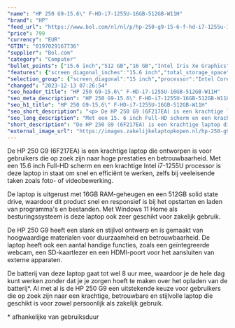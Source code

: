 ```yaml
---
"name": "HP 250 G9-15.6\" F-HD-i7-1255U-16GB-512GB-W11H"
"brand": "HP"
"feed_url": "https://www.bol.com/nl/nl/p/hp-250-g9-15-6-f-hd-i7-1255u-16gb-512gb-w11h/9300000114592231"
"price": 799
"currency": "EUR"
"GTIN": "0197029167736"
"supplier": "Bol.com"
"category": "Computer"
"bullet_points": ["15.6 inch","512 GB","16 GB","Intel Iris Xe Graphics"]
"features": {"screen_diagonal_inches":"15.6 inch","total_storage_space":"512 GB","memory_size":"16 GB","graphics_card":"Intel Iris Xe Graphics"}
"selection_group": {"screen_diagonal":"15 inch","processor":"Intel Core i7","changed_price_past_3_days":false,"product_family":"HP 250"}
"changed": "2023-12-13 07:26:54"
"seo_header_title": "HP 250 G9-15.6\" F-HD-i7-1255U-16GB-512GB-W11H"
"seo_meta_description": "HP 250 G9-15.6\" F-HD-i7-1255U-16GB-512GB-W11H"
"seo_h1_title": "HP 250 G9-15.6\" F-HD-i7-1255U-16GB-512GB-W11H"
"seo_short_description": "<p> De HP 250 G9 (6F217EA) is een krachtige laptop die ontworpen is voor gebruikers die op zoek zijn naar hoge prestaties en betrouwbaarheid."
"seo_long_description": "Met een 15. 6 inch Full-HD scherm en een krachtige Intel i7-1255U processor is deze laptop in staat om snel en efficiënt te werken, zelfs bij veeleisende taken zoals foto- of videobewerking. </p> <p> De laptop is uitgerust met 16GB RAM-geheugen en een 512GB solid state drive, waardoor dit product snel en responsief is bij het opstarten en laden van programma's en bestanden. Met Windows 11 Home als besturingssysteem is deze laptop ook zeer geschikt voor zakelijk gebruik. </p> <p> De HP 250 G9 heeft een slank en stijlvol ontwerp en is gemaakt van hoogwaardige materialen voor duurzaamheid en betrouwbaarheid. De laptop heeft ook een aantal handige functies, zoals een geïntegreerde webcam, een SD-kaartlezer en een HDMI-poort voor het aansluiten van externe apparaten. </p> <p> De batterij van deze laptop gaat tot wel 8 uur mee, waardoor je de hele dag kunt werken zonder dat je je zorgen hoeft te maken over het opladen van de batterij*. Al met al is de HP 250 G9 een uitstekende keuze voor gebruikers die op zoek zijn naar een krachtige, betrouwbare en stijlvolle laptop die geschikt is voor zowel persoonlijk als zakelijk gebruik. </p> <p> * afhankelijke van gebruiksduur </p>"
"short_description": "De HP 250 G9 (6F217EA) is een krachtige laptop die ontworpen is voor gebruikers die op zoek zijn naar hoge prestaties en betrouwbaarheid. Met een 15.6 inch Full-HD scherm en een krachtige Intel i7-1255U processor is deze laptop in staat om snel en efficiënt te werken, zelfs bij veeleisende taken zoals foto- of videobewerking. De laptop is uitgerust met 16GB RAM-geheugen en een 512GB solid state drive, waardoor dit product snel en responsief is bij het opstarten en laden van programma's en bestanden. Met Windows 11 Home als besturingssysteem is deze laptop ook zeer geschikt voor zakelijk gebruik. De HP 250 G9 heeft een slank en stijlvol ontwerp en is gemaakt van hoogwaardige materialen voor duurzaamheid en betrouwbaarheid. De laptop heeft ook een aantal handige functies, zoals een geïntegreerde webcam, een SD-kaartlezer en een HDMI-poort voor het aansluiten van externe apparaten. De batterij van deze laptop gaat tot wel 8 uur mee, waardoor je de hele dag kunt werken zonder dat je je zorgen hoeft te maken over het opladen van de batterij*. Al met al is de HP 250 G9 een uitstekende keuze voor gebruikers die op zoek zijn naar een krachtige, betrouwbare en stijlvolle laptop die geschikt is voor zowel persoonlijk als zakelijk gebruik. * afhankelijke van gebruiksduur"
"external_image_url": "https://images.zakelijkelaptopkopen.nl/hp-250-g9-15-6-f-hd-i7-1255u-16gb-512gb-w11h.webp"
---
```


<p> De HP 250 G9 (6F217EA) is een krachtige laptop die ontworpen is voor gebruikers die op zoek zijn naar hoge prestaties en betrouwbaarheid. Met een 15.6 inch Full-HD scherm en een krachtige Intel i7-1255U processor is deze laptop in staat om snel en efficiënt te werken, zelfs bij veeleisende taken zoals foto- of videobewerking. </p> <p> De laptop is uitgerust met 16GB RAM-geheugen en een 512GB solid state drive, waardoor dit product snel en responsief is bij het opstarten en laden van programma's en bestanden. Met Windows 11 Home als besturingssysteem is deze laptop ook zeer geschikt voor zakelijk gebruik. </p> <p> De HP 250 G9 heeft een slank en stijlvol ontwerp en is gemaakt van hoogwaardige materialen voor duurzaamheid en betrouwbaarheid. De laptop heeft ook een aantal handige functies, zoals een geïntegreerde webcam, een SD-kaartlezer en een HDMI-poort voor het aansluiten van externe apparaten. </p> <p> De batterij van deze laptop gaat tot wel 8 uur mee, waardoor je de hele dag kunt werken zonder dat je je zorgen hoeft te maken over het opladen van de batterij*. Al met al is de HP 250 G9 een uitstekende keuze voor gebruikers die op zoek zijn naar een krachtige, betrouwbare en stijlvolle laptop die geschikt is voor zowel persoonlijk als zakelijk gebruik. </p> <p> * afhankelijke van gebruiksduur </p>